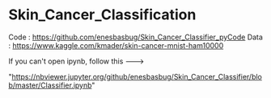 # Skin_Cancer_Classification
Code : https://github.com/enesbasbug/Skin_Cancer_Classifier_pyCode
Data : https://www.kaggle.com/kmader/skin-cancer-mnist-ham10000
 
 If you can't open ipynb, follow this --->

"https://nbviewer.jupyter.org/github/enesbasbug/Skin_Cancer_Classifier/blob/master/Classifier.ipynb"




